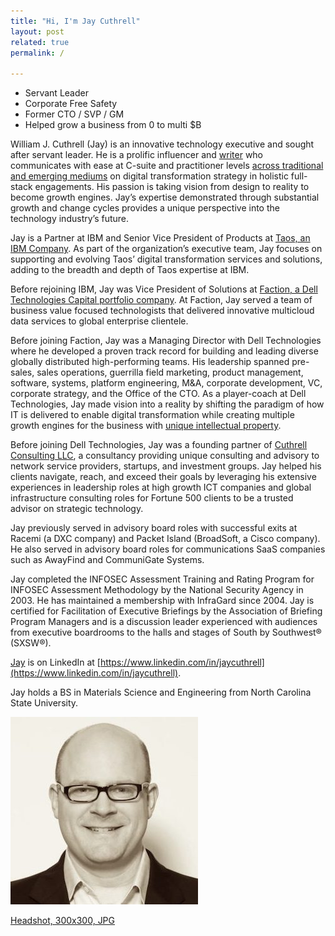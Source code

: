 ```yaml
---
title: "Hi, I'm Jay Cuthrell"
layout: post
related: true
permalink: /

---
```


- Servant Leader 
- Corporate Free Safety 
- Former CTO / SVP / GM 
- Helped grow a business from 0 to multi $B

William J. Cuthrell (Jay) is an innovative technology executive and sought after servant leader. He is a prolific influencer and [writer](https://jaycuthrell.com/media) who communicates with ease at C-suite and practitioner levels [across traditional and emerging mediums](https://jaycuthrell.com/media) on digital transformation strategy in holistic full-stack engagements. His passion is taking vision from design to reality to become growth engines. Jay’s expertise demonstrated through substantial growth and change cycles provides a unique perspective into the technology industry’s future.

Jay is a Partner at IBM and Senior Vice President of Products at [Taos, an IBM Company](https://web.archive.org/web/20221007035315/https://www.taos.com/resources/press-releases/taos-brings-aboard-new-senior-vice-president-of-products-to-accelerate-digital-transformation-strategies/). As part of the organization’s executive team, Jay focuses on supporting and evolving Taos’ digital transformation services and solutions, adding to the breadth and depth of Taos expertise at IBM.

Before rejoining IBM, Jay was Vice President of Solutions at [Faction, a Dell Technologies Capital portfolio company](https://www.delltechnologiescapital.com/portfolio/). At Faction, Jay served a team of business value focused technologists that delivered innovative multicloud data services to global enterprise clientele.

Before joining Faction, Jay was a Managing Director with Dell Technologies where he developed a proven track record for building and leading diverse globally distributed high-performing teams. His leadership spanned pre-sales, sales operations, guerrilla field marketing, product management, software, systems, platform engineering, M&A, corporate development, VC, corporate strategy, and the Office of the CTO. As a player-coach at Dell Technologies, Jay made vision into a reality by shifting the paradigm of how IT is delivered to enable digital transformation while creating multiple growth engines for the business with [unique intellectual property](https://patents.google.com/patent/US9684539B1/en).

Before joining Dell Technologies, Jay was a founding partner of [Cuthrell Consulting LLC](https://cuthrell.com), a consultancy providing unique consulting and advisory to network service providers, startups, and investment groups. Jay helped his clients navigate, reach, and exceed their goals by leveraging his extensive experiences in leadership roles at high growth ICT companies and global infrastructure consulting roles for Fortune 500 clients to be a trusted advisor on strategic technology.

Jay previously served in advisory board roles with successful exits at Racemi (a DXC company) and Packet Island (BroadSoft, a Cisco company). He also served in advisory board roles for communications SaaS companies such as AwayFind and CommuniGate Systems.

Jay completed the INFOSEC Assessment Training and Rating Program for INFOSEC Assessment Methodology by the National Security Agency in 2003. He has maintained a membership with InfraGard since 2004. Jay is certified for Facilitation of Executive Briefings by the Association of Briefing Program Managers and is a discussion leader experienced with audiences from executive boardrooms to the halls and stages of South by Southwest® (SXSW®).

<a rel="me" href="https://cuthrell.com/@jay">Jay</a> is on LinkedIn at [https://www.linkedin.com/in/jaycuthrell](https://www.linkedin.com/in/jaycuthrell).

Jay holds a BS in Materials Science and Engineering from North Carolina State University.

![Headshot, 300x300, JPG](/images/jaycuthrell-headshot-300x300.jpg)

[Headshot, 300x300, JPG](/images/jaycuthrell-headshot-300x300.jpg)

